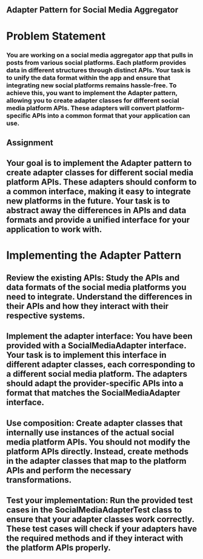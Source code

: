 ## Adapter Pattern for Social Media Aggregator
# Problem Statement
### You are working on a social media aggregator app that pulls in posts from various social platforms. Each platform provides data in different structures through distinct APIs. Your task is to unify the data format within the app and ensure that integrating new social platforms remains hassle-free. To achieve this, you want to implement the Adapter pattern, allowing you to create adapter classes for different social media platform APIs. These adapters will convert platform-specific APIs into a common format that your application can use.

## Assignment
## Your goal is to implement the Adapter pattern to create adapter classes for different social media platform APIs. These adapters should conform to a common interface, making it easy to integrate new platforms in the future. Your task is to abstract away the differences in APIs and data formats and provide a unified interface for your application to work with.

# Implementing the Adapter Pattern
## Review the existing APIs: Study the APIs and data formats of the social media platforms you need to integrate. Understand the differences in their APIs and how they interact with their respective systems.

## Implement the adapter interface: You have been provided with a SocialMediaAdapter interface. Your task is to implement this interface in different adapter classes, each corresponding to a different social media platform. The adapters should adapt the provider-specific APIs into a format that matches the SocialMediaAdapter interface.

## Use composition: Create adapter classes that internally use instances of the actual social media platform APIs. You should not modify the platform APIs directly. Instead, create methods in the adapter classes that map to the platform APIs and perform the necessary transformations.

## Test your implementation: Run the provided test cases in the SocialMediaAdapterTest class to ensure that your adapter classes work correctly. These test cases will check if your adapters have the required methods and if they interact with the platform APIs properly.